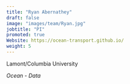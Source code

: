 ```yaml
---
title: "Ryan Abernathey"
draft: false
image: "images/team/Ryan.jpg"
jobtitle: "PI"
promoted: true
Website: https://ocean-transport.github.io/
weight: 5
---
```



Lamont/Columbia University

*Ocean - Data*

